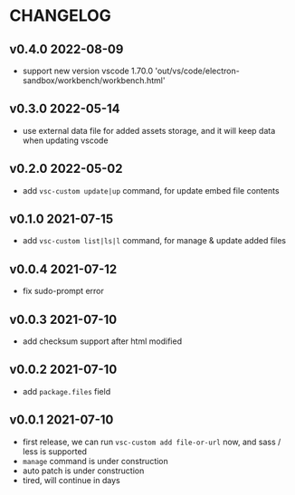 # CHANGELOG

## v0.4.0 2022-08-09

- support new version vscode 1.70.0 'out/vs/code/electron-sandbox/workbench/workbench.html'

## v0.3.0 2022-05-14

- use external data file for added assets storage, and it will keep data when updating vscode

## v0.2.0 2022-05-02

- add `vsc-custom update|up` command, for update embed file contents

## v0.1.0 2021-07-15

- add `vsc-custom list|ls|l` command, for manage & update added files

## v0.0.4 2021-07-12

- fix sudo-prompt error

## v0.0.3 2021-07-10

- add checksum support after html modified

## v0.0.2 2021-07-10

- add `package.files` field

## v0.0.1 2021-07-10

- first release, we can run `vsc-custom add file-or-url` now, and sass / less is supported
- `manage` command is under construction
- auto patch is under construction
- tired, will continue in days
